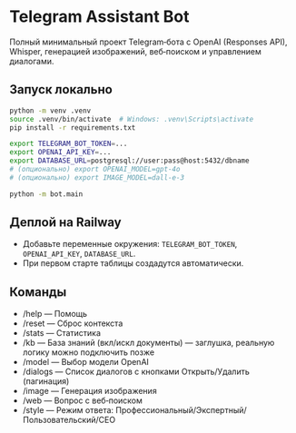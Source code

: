# Telegram Assistant Bot

Полный минимальный проект Telegram‑бота с OpenAI (Responses API), Whisper, генерацией изображений, веб‑поиском и управлением диалогами.

## Запуск локально

```bash
python -m venv .venv
source .venv/bin/activate  # Windows: .venv\Scripts\activate
pip install -r requirements.txt

export TELEGRAM_BOT_TOKEN=...
export OPENAI_API_KEY=...
export DATABASE_URL=postgresql://user:pass@host:5432/dbname
# (опционально) export OPENAI_MODEL=gpt-4o
# (опционально) export IMAGE_MODEL=dall-e-3

python -m bot.main
```

## Деплой на Railway

- Добавьте переменные окружения: `TELEGRAM_BOT_TOKEN`, `OPENAI_API_KEY`, `DATABASE_URL`.
- При первом старте таблицы создадутся автоматически.

## Команды

- /help — Помощь
- /reset — Сброс контекста
- /stats — Статистика
- /kb — База знаний (вкл/искл документы) — заглушка, реальную логику можно подключить позже
- /model — Выбор модели OpenAI
- /dialogs — Список диалогов с кнопками Открыть/Удалить (пагинация)
- /image — Генерация изображения
- /web — Вопрос с веб‑поиском
- /style — Режим ответа: Профессиональный/Экспертный/Пользовательский/СЕО
